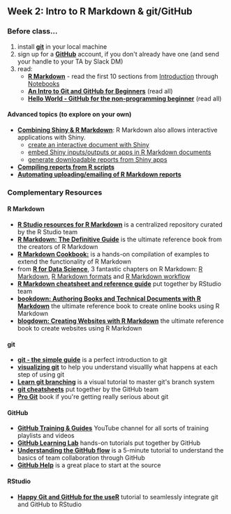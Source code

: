 ## Week 2: Intro to R Markdown & git/GitHub

### Before class...

1. install [__git__](https://git-scm.com/downloads) in your local machine
2. sign up for a [__GitHub__](https://github.com) account, if you don't already have one (and send your handle to your TA by Slack DM)
3. read:
	* [__R Markdown__]()  - read the first 10 sections from [Introduction](https://rmarkdown.rstudio.com/lesson-1.html) through [Notebooks](https://rmarkdown.rstudio.com/lesson-10.html)
	* [__An Intro to Git and GitHub for Beginners__](https://product.hubspot.com/blog/git-and-github-tutorial-for-beginners) (read all)
	* [__Hello World - GitHub for the non-programming beginner__](https://guides.github.com/activities/hello-world/) (read all)

#### Advanced topics (to explore on your own)

* [__Combining Shiny & R Markdown__](https://beta.rstudioconnect.com/content/2671/Combining-Shiny-R-Markdown.html): R Markdown also allows interactive applications with Shiny.
	* [create an interactive document with Shiny](https://bookdown.org/yihui/rmarkdown/shiny-documents.html)
	* [embed Shiny inputs/outputs or apps in R Markdown documents](https://bookdown.org/yihui/rmarkdown/shiny-embedded.html)
	* [generate downloadable reports from Shiny apps](https://shiny.rstudio.com/articles/generating-reports.html)
* [__Compiling reports from R scripts__](https://rmarkdown.rstudio.com/articles_report_from_r_script.html)
* [__Automating uploading/emailing of R Markdown reports__](http://www.analyticsforfun.com/2016/01/scheduling-r-markdown-reports-via-email.html)


### Complementary Resources


#### R Markdown

* [__R Studio resources for R Markdown__](https://rmarkdown.rstudio.com) is a centralized repository curated by the R Studio team
* [__R Markdown: The Definitive Guide__](https://bookdown.org/yihui/rmarkdown/) is the ultimate reference book from the creators of R Markdown
* [__R Markdown Cookbook:__](https://bookdown.org/yihui/rmarkdown-cookbook/) is a hands-on  compilation of examples to extend the functionality of R Markdown
* from [__R for Data Science__](https://r4ds.had.co.nz/index.html), 3 fantastic chapters on R Markdown: [R Markdown](https://r4ds.had.co.nz/r-markdown.html), [R Markdown formats](https://r4ds.had.co.nz/r-markdown-formats.html) and [R Markdown workflow](https://r4ds.had.co.nz/r-markdown-workflow.html)
* [__R Markdown cheatsheet and reference guide__](https://rstudio.com/resources/cheatsheets/) put together by RStudio team
* [__bookdown: Authoring Books and Technical Documents with R Markdown__](https://bookdown.org/yihui/bookdown/) the ultimate reference book to create online books using R Markdown
* [__blogdown: Creating Websites with R Markdown__](https://bookdown.org/yihui/blogdown/) the ultimate reference book to create websites using R Markdown



#### git

* [__git - the simple guide__](http://rogerdudler.github.io/git-guide/)  is a perfect introduction to git
* [__visualizing git__](http://git-school.github.io/visualizing-git/) to help you understand visuallly what happens at each step of using git
* [__Learn git branching__](https://learngitbranching.js.org) is a visual tutorial to master git's branch system
* [__git cheatsheets__](https://training.github.com) put together by the GitHub team
* [__Pro Git__](https://git-scm.com/book/en/v2) book if you're getting really serious about git

#### GitHub

* [__GitHub Training & Guides__](https://www.youtube.com/githubguides) YouTube channel for all sorts of training playlists and videos
* [__GitHub Learning Lab__](https://lab.github.com) hands-on tutorials put together by GitHub
* [__Understanding the GitHub flow__](https://guides.github.com/introduction/flow/) is a 5-minute tutorial to understand the basics of team collaboration through GitHub
* [__GitHub Help__](https://help.github.com/) is a great place to start at the source

#### RStudio

* [__Happy Git and GitHub for the useR__](https://happygitwithr.com) tutorial to seamlessly integrate git and GitHub to RStudio
